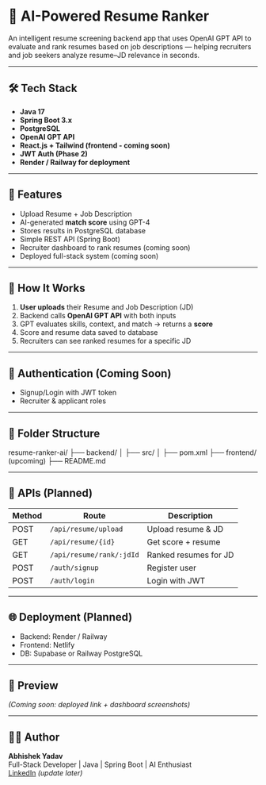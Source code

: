 # 💼 AI-Powered Resume Ranker

An intelligent resume screening backend app that uses OpenAI GPT API to evaluate and rank resumes based on job descriptions — helping recruiters and job seekers analyze resume–JD relevance in seconds.

---

## 🛠️ Tech Stack

- **Java 17**
- **Spring Boot 3.x**
- **PostgreSQL**
- **OpenAI GPT API**
- **React.js + Tailwind (frontend - coming soon)**
- **JWT Auth (Phase 2)**
- **Render / Railway for deployment**

---

## 📌 Features

- Upload Resume + Job Description
- AI-generated **match score** using GPT-4
- Stores results in PostgreSQL database
- Simple REST API (Spring Boot)
- Recruiter dashboard to rank resumes (coming soon)
- Deployed full-stack system (coming soon)

---

## 🚀 How It Works

1. **User uploads** their Resume and Job Description (JD)
2. Backend calls **OpenAI GPT API** with both inputs
3. GPT evaluates skills, context, and match → returns a **score**
4. Score and resume data saved to database
5. Recruiters can see ranked resumes for a specific JD

---

## 🔐 Authentication (Coming Soon)

- Signup/Login with JWT token
- Recruiter & applicant roles

---

## 📁 Folder Structure

resume-ranker-ai/
├── backend/
│ ├── src/
│ ├── pom.xml
├── frontend/ (upcoming)
├── README.md

---

## 🧪 APIs (Planned)

| Method | Route | Description |
|--------|-------|-------------|
| POST | `/api/resume/upload` | Upload resume & JD |
| GET  | `/api/resume/{id}` | Get score + resume |
| GET  | `/api/resume/rank/:jdId` | Ranked resumes for JD |
| POST | `/auth/signup` | Register user |
| POST | `/auth/login` | Login with JWT |

---

## 🌐 Deployment (Planned)

- Backend: Render / Railway
- Frontend: Netlify
- DB: Supabase or Railway PostgreSQL

---

## 📸 Preview

_(Coming soon: deployed link + dashboard screenshots)_

---

## 🙋‍♂️ Author

**Abhishek Yadav**  
Full-Stack Developer | Java | Spring Boot | AI Enthusiast  
[LinkedIn](https://www.linkedin.com/in/your-profile) *(update later)*

